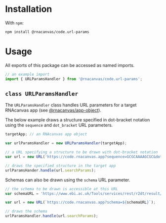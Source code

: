 # Installation

With `npm`:

```
npm install @rnacanvas/code.url-params
```

# Usage

All exports of this package can be accessed as named imports.

```javascript
// an example import
import { URLParamsHandler } from '@rnacanvas/code.url-params';
```

## `class URLParamsHandler`

The `URLParamsHandler` class handles URL parameters for a target RNAcanvas app
(see [@rnacanvas/app-object](https://pzhaojohnson.github.io/rnacanvas.app-object/)).

The below example draws a structure specified in dot-bracket notation
using the `sequence` and `dot_bracket` URL parameters.

```javascript
targetApp; // an RNAcanvas app object

var urlParamsHandler = new URLParamsHandler(targetApp);

// a URL specifying a structure to be drawn with dot-bracket notation
var url = new URL('https://code.rnacanvas.app?sequence=GCGCAAAAGCGC&dot_bracket=((((....))))');

// draws the specified structure in the target app
urlParamsHander.handle(url.searchParams);
```

Schemas can also be drawn using the `schema` URL parameter.

```javascript
// the schema to be drawn is accessible at this URL
var schemaURL = 'https://www.ebi.ac.uk/Tools/services/rest/r2dt/result/r2dt-R20240905-135809-0737-54467708-p1m/json';

var url = new URL(`https://code.rnacanvas.app?schema=${schemaURL}`);

// draws the schema
urlParamsHandler.handle(url.searchParams);
```
